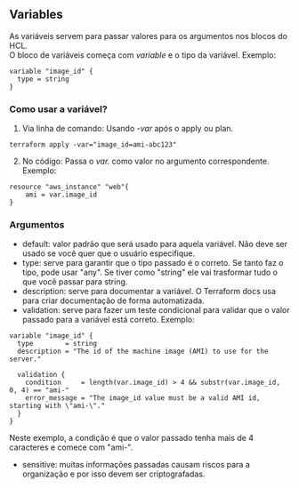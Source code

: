 ## Variables

As variáveis servem para passar valores para os argumentos nos blocos do HCL.  
O bloco de variáveis começa com *variable* e o tipo da variável.
Exemplo:
```
variable "image_id" {
  type = string
}
```
### Como usar a variável?
1. Via linha de comando:
Usando *-var* após o apply ou plan.
```
terraform apply -var="image_id=ami-abc123"
```
2. No código:
Passa o *var.<tipo-da-variavel>* como valor no argumento correspondente.
Exemplo:
```
resource "aws_instance" "web"{
    ami = var.image_id
}
```
### Argumentos
- default: valor padrão que será usado para aquela variável. Não deve ser usado se você quer que o usuário especifique.  
- type: serve para garantir que o tipo passado é o correto. Se tanto faz o tipo, pode usar "any".  Se tiver como "string" ele vai trasformar tudo o que você passar para string.  
- description: serve para documentar a variável.  O Terraform docs usa para criar documentação de forma automatizada.  
- validation: serve para fazer um teste condicional para validar que o valor passado para a variável está correto. 
Exemplo:
```
variable "image_id" {
  type        = string
  description = "The id of the machine image (AMI) to use for the server."

  validation {
    condition     = length(var.image_id) > 4 && substr(var.image_id, 0, 4) == "ami-"
    error_message = "The image_id value must be a valid AMI id, starting with \"ami-\"."
  }
}
```
Neste exemplo, a condição é que o valor passado tenha mais de 4 caracteres e comece com "ami-". 
- sensitive: muitas informações passadas causam riscos para a organização e por isso devem ser criptografadas.  
